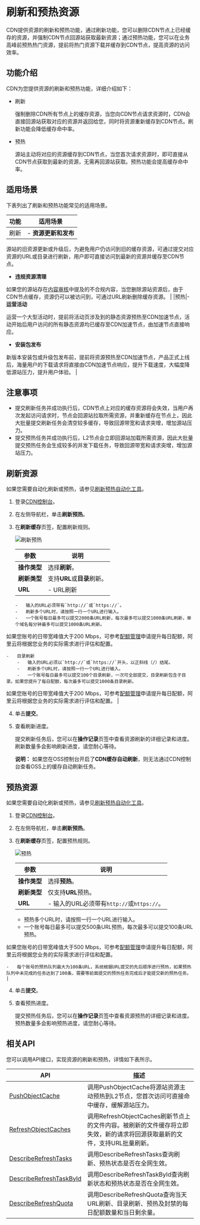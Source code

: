 # 刷新和预热资源

CDN提供资源的刷新和预热功能，通过刷新功能，您可以删除CDN节点上已经缓存的资源，并强制CDN节点回源站获取最新资源；通过预热功能，您可以在业务高峰前预热热门资源，提前将热门资源下载并缓存到CDN节点，提高资源的访问效率。

## 功能介绍

CDN为您提供资源的刷新和预热功能，详细介绍如下：

-   刷新

    强制删除CDN所有节点上的缓存资源，当您向CDN节点请求资源时，CDN会直接回源站获取对应的资源并返回给您，同时将资源重新缓存到CDN节点。刷新功能会降低缓存命中率。

-   预热

    源站主动将对应的资源缓存到CDN节点，当您首次请求资源时，即可直接从CDN节点获取到最新的资源，无需再回源站获取。预热功能会提高缓存命中率。


## 适用场景

下表列出了刷新和预热功能常见的适用场景。

|功能|适用场景|
|--|----|
|刷新|-   **资源更新和发布**

源站的旧资源更新或升级后，为避免用户仍访问到旧的缓存资源，可通过提交对应资源的URL或目录进行刷新，用户即可直接访问到最新的资源并缓存至CDN节点。

-   **违规资源清理**

如果您的源站存在[内容审核](/intl.zh-CN/产品简介/使用限制.md)中提及的不合规内容，当您删除源站资源后，由于CDN节点缓存，资源仍可以被访问到，可通过URL刷新删除缓存资源。 |
|预热|-   **运营活动**

运营一个大型活动时，提前将活动页涉及到的静态资源预热至CDN加速节点，活动开始后用户访问的所有静态资源均已缓存至CDN加速节点，由加速节点直接响应。

-   **安装包发布**

新版本安装包或升级包发布前，提前将资源预热至CDN加速节点，产品正式上线后，海量用户的下载请求将直接由CDN加速节点响应，提升下载速度，大幅度降低源站压力，提升用户体验。 |

## 注意事项

-   提交刷新任务并成功执行后，CDN节点上对应的缓存资源将会失效，当用户再次发起访问请求时，节点会回源站拉取所需资源，并重新缓存在节点上，因此大批量提交刷新任务会清空较多缓存，导致回源带宽和请求突增，增加源站压力。
-   提交预热任务并成功执行后，L2节点会立即回源站加载所需资源，因此大批量提交预热任务会生成较多的并发下载任务，导致回源带宽和请求突增，增加源站压力。

## 刷新资源

如果您需要自动化刷新或预热，请参见[刷新预热自动化工具](/intl.zh-CN/新版API参考/刷新预热类接口/刷新预热自动化工具.md)。

1.  登录[CDN控制台](https://cdn.console.aliyun.com)。

2.  在左侧导航栏，单击**刷新预热**。

3.  在**刷新缓存**页签，配置刷新规则。

    ![刷新预热](https://static-aliyun-doc.oss-accelerate.aliyuncs.com/assets/img/zh-CN/6612619161/p88300.png)

    |参数|说明|
    |--|--|
    |**操作类型**|选择**刷新**。|
    |**刷新类型**|支持**URL**或**目录**刷新。|
    |**URL**|    -   URL刷新
        -   输入的URL必须带有`http://`或`https://`。
        -   刷新多个URL时，请按照一行一个URL进行输入。
        -   一个账号每日最多可以提交2000条URL刷新，每次最多可以提交1000条URL刷新，单个域名每分钟最多可以提交1000条URL刷新。

如果您账号的日带宽峰值大于200 Mbps，可参考[配额管理](/intl.zh-CN/服务管理/配额管理.md)申请提升每日配额，阿里云将根据您业务的实际需求进行评估和配置。

    -   目录刷新
        -   输入的URL必须以`http://`或`https://`开头，以正斜线（/）结尾。
        -   刷新多个URL时，请按照一行一个URL进行输入。
        -   一个账号每日最多可以提交100个目录刷新，一次可全部提交，目录刷新包含子目录。如果您提升了每日配额，每次最多可以提交1000条目录刷新。

如果您账号的日带宽峰值大于200 Mbps，可参考[配额管理](/intl.zh-CN/服务管理/配额管理.md)申请提升每日配额，阿里云将根据您业务的实际需求进行评估和配置。 |

4.  单击**提交**。

5.  查看刷新进度。

    提交刷新任务后，您可以在**操作记录**页签中查看资源刷新的详细记录和进度。刷新数量多会影响刷新进度，请您耐心等待。

    **说明：** 如果您在OSS控制台开启了**CDN缓存自动刷新**，则无法通过CDN控制台查看OSS上的缓存自动刷新任务。


## 预热资源

如果您需要自动化刷新或预热，请参见[刷新预热自动化工具](/intl.zh-CN/新版API参考/刷新预热类接口/刷新预热自动化工具.md)。

1.  登录[CDN控制台](https://cdn.console.aliyun.com)。

2.  在左侧导航栏，单击**刷新预热**。

3.  在**刷新缓存**页签，配置预热规则。

    ![预热](https://static-aliyun-doc.oss-accelerate.aliyuncs.com/assets/img/zh-CN/7052619161/p267536.png)

    |参数|说明|
    |--|--|
    |**操作类型**|选择**预热**。|
    |**刷新类型**|仅支持**URL**预热。|
    |**URL**|    -   输入的URL必须带有`http://`或`https://`。
    -   预热多个URL时，请按照一行一个URL进行输入。
    -   一个账号每日最多可以提交500条URL预热，每次最多可以提交100条URL预热。

如果您账号的日带宽峰值大于500 Mbps，可参考[配额管理](/intl.zh-CN/服务管理/配额管理.md)申请提升每日配额，阿里云将根据您业务的实际需求进行评估和配置。

    -   每个账号的预热队列最大为100条URL，系统根据URL提交的先后顺序进行预热，如果预热队列中未完成的任务达到了100条，需要等前面提交的预热任务完成后才能提交新的预热任务。 |

4.  单击**提交**。

5.  查看预热进度。

    提交预热任务后，您可以在**操作记录**页签中查看资源预热的详细记录和进度。预热数量多会影响预热进度，请您耐心等待。


## 相关API

您可以调用API接口，实现资源的刷新和预热，详情如下表所示。

|API|描述|
|---|--|
|[PushObjectCache](/intl.zh-CN/新版API参考/刷新预热类接口/预热源站内容到缓存节点.md)|调用PushObjectCache将源站资源主动预热到L2节点，您首次访问可直接命中缓存，缓解源站压力。|
|[RefreshObjectCaches](/intl.zh-CN/新版API参考/刷新预热类接口/刷新节点上的文件内容.md)|调用RefreshObjectCaches刷新节点上的文件内容。被刷新的文件缓存将立即失效，新的请求将回源获取最新的文件，支持URL批量刷新。|
|[DescribeRefreshTasks](/intl.zh-CN/新版API参考/刷新预热类接口/获取刷新预热任务信息.md)|调用DescribeRefreshTasks查询刷新、预热状态是否在全网生效。|
|[DescribeRefreshTaskById](/intl.zh-CN/新版API参考/刷新预热类接口/通过任务编号查询刷新预热任务信息.md)|调用DescribeRefreshTaskById查询刷新状态和预热状态是否在全网生效。|
|[DescribeRefreshQuota](/intl.zh-CN/新版API参考/刷新预热类接口/获取刷新预热的配额信息.md)|调用DescribeRefreshQuota查询当天URL刷新、目录刷新、预热及封禁的每日配额数量和当日剩余量。|

